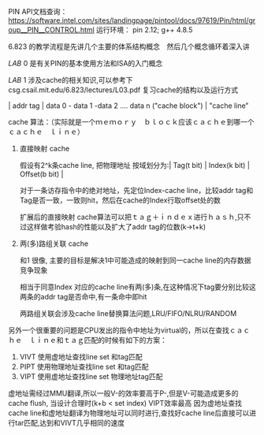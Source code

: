 PIN  API文档查询：
https://software.intel.com/sites/landingpage/pintool/docs/97619/Pin/html/group__PIN__CONTROL.html
运行环境： pin 2.12; g++ 4.8.5

6.823 的教学流程是先讲几个主要的体系结构概念　然后几个概念循环着深入讲

*LAB*  0 是有关PIN的基本使用方法和ISA的入门概念

*LAB*  1 涉及cache的相关知识,可以参考下 csg.csail.mit.edu/6.823/lectures/L03.pdf 复习cache的结构以及运行方式

| addr tag  | data 0 - data 1 -data 2 .... data n ("cache block") | "cache line"

cache 算法：（实际就是一个ｍｅｍｏｒｙ　ｂｌｏｃｋ应该ｃａｃｈｅ到哪一个ｃａｃｈｅ　ｌｉｎｅ）

1. 直接映射 cache

	假设有2^k条cache line, 把物理地址 按域划分为:| Tag(t bit) | Index(k bit) | Offset(b bit) |

	对于一条访存指令中的绝对地址，先定位Index-cache line，比较addr tag和Tag是否一致，一致则hit，然后在cache的Index行取offset处的数

	扩展后的直接映射 cache算法可以把ｔａｇ＋ｉｎｄｅｘ进行ｈａｓｈ,只不过这样做考验hash的性能以及扩大了addr tag的位数(k->t+k)

2. 两(多)路组关联 cache

	和1 很像, 主要的目标是解决1中可能造成的映射到同一cache line的内存数据竞争现象

	相当于同意Index 对应的cache line有两(多)条,在这种情况下tag要分别比较这两条的addr tag是否命中,有一条命中即hit

	两路组关联会涉及cache line替换算法问题,LRU/FIFO/NLRU/RANDOM

另外一个很重要的问题是CPU发出的指令中地址为virtual的，所以在查找ｃａｃｈｅ　ｌｉｎｅ和ｔａｇ匹配的时候有如下的方案：

1. VIVT 使用虚地址查找line set 和tag匹配
2. PIPT 使用物理地址查找line set 和tag匹配
3. VIPT 使用虚地址查找line set 物理地址tag匹配

虚地址需经过MMU翻译,所以一般V-的效率要高于P-,但是V-可能造成更多的cache flush, 当设计合理时(k+b < set index) VIPT效率最高
因为虚地址查找cache line和虚地址翻译为物理地址可以同时进行,查找好cache line后直接可以进行tar匹配,达到和VIVT几乎相同的速度

